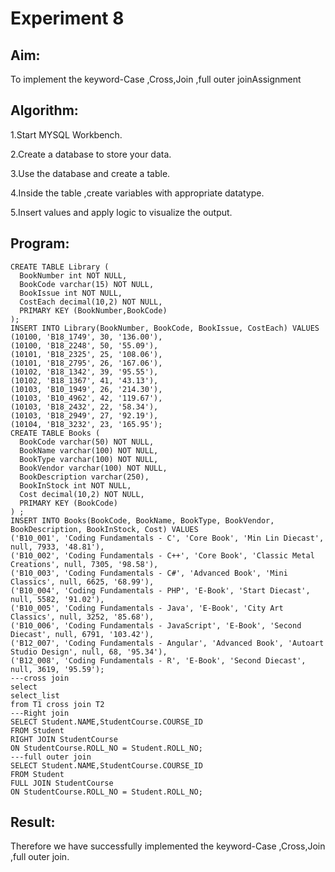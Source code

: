 # Experiment 8

## Aim:
To implement the keyword-Case ,Cross,Join ,full outer joinAssignment

## Algorithm:

1.Start MYSQL Workbench.

2.Create a database to store your data.

3.Use the database and create a table.

4.Inside the table ,create variables with appropriate datatype.

5.Insert values and apply logic to visualize the output.

## Program:

```
CREATE TABLE Library (  
  BookNumber int NOT NULL,  
  BookCode varchar(15) NOT NULL,  
  BookIssue int NOT NULL,  
  CostEach decimal(10,2) NOT NULL,  
  PRIMARY KEY (BookNumber,BookCode)  
); 
INSERT INTO Library(BookNumber, BookCode, BookIssue, CostEach) VALUES    
(10100, 'B18_1749', 30, '136.00'),    
(10100, 'B18_2248', 50, '55.09'),    
(10101, 'B18_2325', 25, '108.06'),    
(10101, 'B18_2795', 26, '167.06'),    
(10102, 'B18_1342', 39, '95.55'),    
(10102, 'B18_1367', 41, '43.13'),    
(10103, 'B10_1949', 26, '214.30'),    
(10103, 'B10_4962', 42, '119.67'),    
(10103, 'B18_2432', 22, '58.34'),    
(10103, 'B18_2949', 27, '92.19'),    
(10104, 'B18_3232', 23, '165.95');
CREATE TABLE Books (  
  BookCode varchar(50) NOT NULL,  
  BookName varchar(100) NOT NULL,  
  BookType varchar(100) NOT NULL,  
  BookVendor varchar(100) NOT NULL,  
  BookDescription varchar(250),  
  BookInStock int NOT NULL,  
  Cost decimal(10,2) NOT NULL,  
  PRIMARY KEY (BookCode)  
) ; 
INSERT INTO Books(BookCode, BookName, BookType, BookVendor, BookDescription, BookInStock, Cost) VALUES    
('B10_001', 'Coding Fundamentals - C', 'Core Book', 'Min Lin Diecast', null, 7933, '48.81'),    
('B10_002', 'Coding Fundamentals - C++', 'Core Book', 'Classic Metal Creations', null, 7305, '98.58'),    
('B10_003', 'Coding Fundamentals - C#', 'Advanced Book', 'Mini Classics', null, 6625, '68.99'),    
('B10_004', 'Coding Fundamentals - PHP', 'E-Book', 'Start Diecast', null, 5582, '91.02'),    
('B10_005', 'Coding Fundamentals - Java', 'E-Book', 'City Art Classics', null, 3252, '85.68'),    
('B10_006', 'Coding Fundamentals - JavaScript', 'E-Book', 'Second Diecast', null, 6791, '103.42'),    
('B12_007', 'Coding Fundamentals - Angular', 'Advanced Book', 'Autoart Studio Design', null, 68, '95.34'),    
('B12_008', 'Coding Fundamentals - R', 'E-Book', 'Second Diecast', null, 3619, '95.59');
---cross join
select 
select_list 
from T1 cross join T2
---Right join
SELECT Student.NAME,StudentCourse.COURSE_ID 
FROM Student
RIGHT JOIN StudentCourse 
ON StudentCourse.ROLL_NO = Student.ROLL_NO;
---full outer join
SELECT Student.NAME,StudentCourse.COURSE_ID 
FROM Student
FULL JOIN StudentCourse 
ON StudentCourse.ROLL_NO = Student.ROLL_NO;
```
## Result:
Therefore we have successfully implemented the keyword-Case ,Cross,Join ,full outer join.
